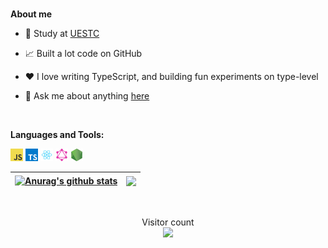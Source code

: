 
<!-- <p align="center"><a href=""><img width="100%" src="https://github.com/zzxupp/zzxupp/blob/main/dino.gif" /></a></p> -->

<br />

**About me**

- 📕 Study at [UESTC](https://www.uestc.edu.cn/)

- 📈 Built a lot code on GitHub

- ❤️ I love writing TypeScript, and building fun experiments on type-level

- 💬 Ask me about anything [here](https://github.com/zzxupp/HomePage/issues)

<br />

**Languages and Tools:**  

<code><img height="20" src="https://raw.githubusercontent.com/github/explore/80688e429a7d4ef2fca1e82350fe8e3517d3494d/topics/javascript/javascript.png"></code>
<code><img height="20" src="https://raw.githubusercontent.com/github/explore/80688e429a7d4ef2fca1e82350fe8e3517d3494d/topics/typescript/typescript.png"></code>
<code><img height="20" src="https://raw.githubusercontent.com/github/explore/80688e429a7d4ef2fca1e82350fe8e3517d3494d/topics/react/react.png"></code>
<code><img height="20" src="https://raw.githubusercontent.com/github/explore/5c058a388828bb5fde0bcafd4bc867b5bb3f26f3/topics/graphql/graphql.png"></code>
<code><img height="20" src="https://raw.githubusercontent.com/github/explore/80688e429a7d4ef2fca1e82350fe8e3517d3494d/topics/nodejs/nodejs.png"></code>    


| <a href="https://github.com/anuraghazra/github-readme-stats"><img align="center" src="https://readme-stats-orcin.vercel.app/api?username=zzxupp&show_icons=true&include_all_commits=true&theme=radical&hide_border=true" alt="Anurag's github stats" /></a> | <a href="https://github.com/anuraghazra/github-readme-stats"><img align="center" src="https://readme-stats-orcin.vercel.app/api/top-langs/?username=zzxupp&layout=compact&hide=HTML,CSS&theme=radical&hide_border=true" /></a> |
| ------------- | ------------- |

<!--
<a href="https://github.com/anuraghazra/github-readme-stats">
  <img align="center" src="https://readme-stats-orcin.vercel.app/api/pin/?username=zzxupp&repo=ImgBed" />
</a>
<a href="https://github.com/anuraghazra/convoychat">
  <img align="center" src="https://github-readme-stats.vercel.app/api/pin/?username=zzxupp&repo=ImgBed" />
</a>
-->
<br />

<p align="center"> 
  Visitor count<br>
  <img src="https://profile-counter.glitch.me/zzxupp/count.svg" />
</p>

<!--
### Visitors：<img src="https://github-visitor-badge.glitch.me/badge?page_id=ZainCheung"/>

[![Anurag's github stats](https://github-readme-stats.vercel.app/api?username=ZainCheung&show_icons=true&theme=radical)](https://github.com/anuraghazra/github-readme-stats)

[![Top Langs](https://github-readme-stats.vercel.app/api/top-langs/?username=ZainCheung&hide=HTML&theme=radical)](https://github.com/anuraghazra/github-readme-stats)
<!--
**ZainCheung/ZainCheung** is a ✨ _special_ ✨ repository because its `README.md` (this file) appears on your GitHub profile.

Here are some ideas to get you started:

- 🔭 I’m currently working on ...
- 🌱 I’m currently learning ...
- 👯 I’m looking to collaborate on ...
- 🤔 I’m looking for help with ...
- 💬 Ask me about ...
- 📫 How to reach me: ...
- 😄 Pronouns: ...
- ⚡ Fun fact: ...
-->
